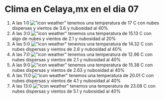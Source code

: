 # Clima en Celaya,mx en el dia 07

1. A las 1:0 !["icon weather"](http://openweathermap.org/img/w/03n.png) tenemos una temperatura de 17 C con nubes dispersas y  vientos de 3.6 y nubosidad al 40%
1. A las 3:0 !["icon weather"](http://openweathermap.org/img/w/02n.png) tenemos una temperatura de 15.13 C con algo de nubes y  vientos de 2.1 y nubosidad al 20%
1. A las 5:0 !["icon weather"](http://openweathermap.org/img/w/03n.png) tenemos una temperatura de 14.32 C con nubes dispersas y  vientos de 2.6 y nubosidad al 40%
1. A las 7:0 !["icon weather"](http://openweathermap.org/img/w/03n.png) tenemos una temperatura de 12.96 C con nubes dispersas y  vientos de 2.1 y nubosidad al 40%
1. A las 9:0 !["icon weather"](http://openweathermap.org/img/w/03d.png) tenemos una temperatura de 15.38 C con nubes dispersas y  vientos de 2.63 y nubosidad al 40%
1. A las 11:0 !["icon weather"](http://openweathermap.org/img/w/03d.png) tenemos una temperatura de 20.01 C con nubes dispersas y  vientos de 4.1 y nubosidad al 40%
1. A las 13:0 !["icon weather"](http://openweathermap.org/img/w/03d.png) tenemos una temperatura de 23.08 C con nubes dispersas y  vientos de 5.1 y nubosidad al 40%
